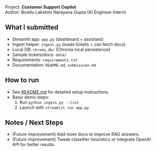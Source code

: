 Project: **Customer Support Copilot**  
Author: Boddu Lakshmi Narayana Gupta (AI Engineer Intern)

## What I submitted
- Streamlit app: `app.py` (dashboard + assistant)
- Ingest helper: `ingest.py` (loads tickets + can fetch docs)
- Local DB: `chroma_db/` (Chroma local persistence)
- Sample tickets/docs: `data/`
- Requirements: `requirements.txt`
- Documentation: `README.md`, `submission.md`

## How to run
- See [README.md](./README.md) for detailed setup instructions.
- Basic demo steps:  
  1. Run `python ingest.py --list`  
  2. Launch with `streamlit run app.py`

## Notes / Next Steps
- (Future improvement) Add more docs to improve RAG answers.
- (Future improvement) Tweak classifier heuristics or integrate OpenAI API for better results.
